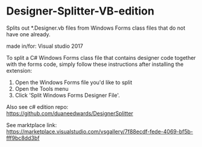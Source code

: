 # Designer-Splitter-VB-edition
Splits out *.Designer.vb files from Windows Forms class files that do not have one already.

made in/for: Visual studio 2017

To split a C# Windows Forms class file that contains designer code together with the forms code, simply follow these instructions after installing the extension:

1. Open the Windows Forms file you'd like to split
2. Open the Tools menu
3. Click 'Split Windows Forms Designer File'.


Also see c# edition repo: https://github.com/duaneedwards/DesignerSplitter

See marktplace link: https://marketplace.visualstudio.com/vsgallery/7f88ecdf-fede-4069-bf5b-fff9bc8dd3bf